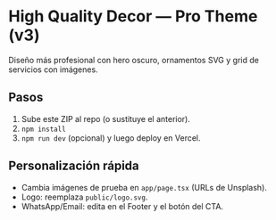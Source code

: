 # High Quality Decor — Pro Theme (v3)

Diseño más profesional con hero oscuro, ornamentos SVG y grid de servicios con imágenes.

## Pasos
1) Sube este ZIP al repo (o sustituye el anterior).
2) `npm install`
3) `npm run dev` (opcional) y luego deploy en Vercel.

## Personalización rápida
- Cambia imágenes de prueba en `app/page.tsx` (URLs de Unsplash).
- Logo: reemplaza `public/logo.svg`.
- WhatsApp/Email: edita en el Footer y el botón del CTA.
